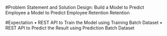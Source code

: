 #Problem Statement and Solution Design:
Build a Model to Predict Employee a Model to Predict Employee Retention Retention

#Expectation
• REST API to Train the Model using Training Batch Dataset
• REST API to Predict the Result using Prediction Batch Dataset
